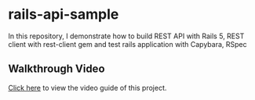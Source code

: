# rails-api-sample
In this repository, I demonstrate how to build REST API with Rails 5, REST client with rest-client gem and test rails application with Capybara, RSpec

## Walkthrough Video
[Click here](https://youtu.be/3t6V0_LYdD4) to view the video guide of this project. 
